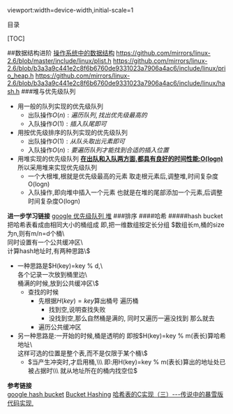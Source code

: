 viewport:width=device-width,initial-scale=1

目录

[TOC]


##数据结构进阶
[操作系统中的数据结构][7]
https://github.com/mirrors/linux-2.6/blob/master/include/linux/plist.h
https://github.com/mirrors/linux-2.6/blob/b3a3a9c441e2c8f6b6760de9331023a7906a4ac6/include/linux/prio_heap.h
https://github.com/mirrors/linux-2.6/blob/b3a3a9c441e2c8f6b6760de9331023a7906a4ac6/include/linux/hash.h
###堆与优先级队列
+ 用一般的队列实现的优先级队列
	- 出队操作$O(n):遍历队列,找出优先级最高的$
	- 入队操作$O(1):插入队尾即可$
+ 用按优先级排序的队列实现的优先级队列
	- 出队操作$O(1):从队头取出元素即可$
	- 入队操作$O(n):要遍历队列才能找到合适的插入位置$
+ 用堆实现的优先级队列
**<u>在出队和入队两方面,都具有良好的时间性能:O(logn)</u>**	
所以采用堆来实现优先级队列
	- 一个大根堆,根就是优先级最高的元素
	取走根元素后,调整堆,时间复杂度O(logn)
	- 入队操作,即向堆中插入一个元素
	也就是在堆的尾部添加一个元素,后调整
	时间复杂度O(logn)

**进一步学习链接**
[google 优先级队列 堆][6]
###排序
####哈希
#####hash bucket
把哈希表看成由相同大小的桶组成
即,把一维数组按定长分组
$数组长m,桶的size为n,则有m/n=d个桶\\\
同时设置有一个公共缓冲区\\\
计算hash地址时,有两种思路\\\$

+ 一种思路是$H(key)=key % d,\\\
各个记录一次放到桶里边\\\
桶满的时候,放到公共缓冲区\\\$
	- 查找的时候
		+ 先根据$H(key)=key % d$算出桶号
		遍历桶
			- 找到空,说明查找失败
			- 没找到空,那么自然桶是满的,
			同时又遍历一遍没找到
			那么就去
		+ 遍历公共缓冲区
+ 另一种思路是:一开始的时候,桶是透明的
即按$H(key)=key % m(表长)算哈希地址\\\
这样可选的位置是整个表,而不是仅限于某个桶\\\$
	- $当产生冲突时,才启用桶,\\\
	即:用H(key)=key % m(表长)算出的地址处已被占据时\\\
	就从地址所在的桶内找空位$		

**参考链接**	
[google hash bucket][4]
[Bucket Hashing][0]
[哈希表的C实现（三）---传说中的暴雪版][1]
[代码实现,][3]



[0]:http://algoviz.org/OpenDSA/Books/OpenDSA/html/BucketHash.html#HashingBucket2PRO
[1]:http://www.cnblogs.com/xiekeli/archive/2012/01/17/2324433.html
[3]:http://pokristensson.com/strmap.html
[4]:https://www.google.com.hk/#newwindow=1&q=hash++bucket
[5]:http://www.memorymanagement.org/mmref/index.html#mmref-intro
[6]:https://www.google.com.hk/#newwindow=1&q=优先级队列+堆
[7]:http://www.zhihu.com/question/27943222/answer/38739231